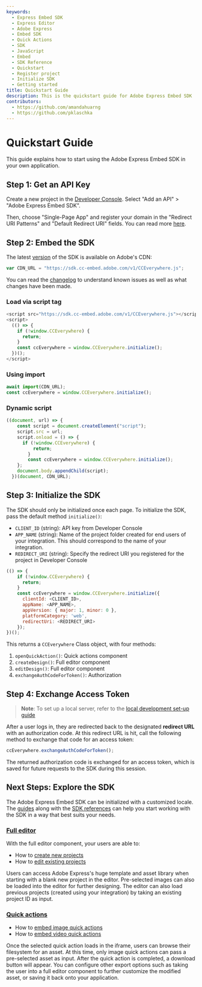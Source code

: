 ```yaml
---
keywords:
  - Express Embed SDK
  - Express Editor
  - Adobe Express
  - Embed SDK
  - Quick Actions
  - SDK
  - JavaScript
  - Embed
  - SDK Reference
  - Quickstart
  - Register project
  - Initialize SDK
  - Getting started
title: Quickstart Guide
description: This is the quickstart guide for Adobe Express Embed SDK
contributors:
  - https://github.com/amandahuarng
  - https://github.com/pklaschka
---
```


# Quickstart Guide

This guide explains how to start using the Adobe Express Embed SDK in your own application.

## Step 1: Get an API Key

Create a new project in the [Developer Console](https://developer.adobe.com/console). Select "Add an API" > "Adobe Express Embed SDK".

Then, choose "Single-Page App" and register your domain in the "Redirect URI Patterns" and "Default Redirect URI" fields. You can read more [here](../guides/authorization/index.md).

## Step 2: Embed the SDK

The latest [version](https://sdk.cc-embed.adobe.com/v1/version.json) of the SDK is available on Adobe's CDN:

```js
var CDN_URL = "https://sdk.cc-embed.adobe.com/v1/CCEverywhere.js";
```

You can read the [changelog](/src/pages/guides/changelog/index.md) to understand known issues as well as what changes have been made.

### Load via script tag

```js
<script src="https://sdk.cc-embed.adobe.com/v1/CCEverywhere.js"></script>
<script>
  (() => {
    if (!window.CCEverywhere) {
      return;
    }
    const ccEverywhere = window.CCEverywhere.initialize();
  })();
</script>
```

### Using import

```js
await import(CDN_URL);
const ccEverywhere = window.CCEverywhere.initialize();
```

### Dynamic script

```js
((document, url) => {
    const script = document.createElement("script");
    script.src = url;
    script.onload = () => {
      if (!window.CCEverywhere) {
          return;
        }
        const ccEverywhere = window.CCEverywhere.initialize();
    };
    document.body.appendChild(script);
  })(document, CDN_URL);
```

## Step 3: Initialize the SDK

The SDK should only be initialized once each page. To initialize the SDK, pass the default method `initialize()`:

* `CLIENT_ID` (string): API key from Developer Console
* `APP_NAME` (string): Name of the project folder created for end users of your integration. This should correspond to the name of your integration.
* `REDIRECT_URI` (string): Specify the redirect URI you registered for the project in Developer Console

```js
(() => {
    if (!window.CCEverywhere) {
      return;
    }
    const ccEverywhere = window.CCEverywhere.initialize({
      clientId: <CLIENT_ID>,
      appName: <APP_NAME>, 
      appVersion: { major: 1, minor: 0 },
      platformCategory: 'web',
      redirectUri: <REDIRECT_URI>
    });
})();
```

This returns a `CCEverywhere` Class object, with four methods:

1. `openQuickAction()`: Quick actions component
2. `createDesign()`: Full editor component
3. `editDesign()`: Full editor component
4. `exchangeAuthCodeForToken()`: Authorization

## Step 4: Exchange Access Token

> **Note**: To set up a local server, refer to the [local development set-up guide](./local/index.md)

After a user logs in, they are redirected back to the designated **redirect URL** with an authorization code. At this redirect URL is hit, call the following method to exchange that code for an access token:

```js
ccEverywhere.exchangeAuthCodeForToken();
```

The returned authorization code is exchanged for an access token, which is saved for future requests to the SDK during this session.

## Next Steps: Explore the SDK

The Adobe Express Embed SDK can be initialized with a customized locale. The [guides](../../guides/index.md) along with the [SDK references](../../reference/index.md) can help you start working with the SDK in a way that best suits your needs.

### [Full editor](../guides/full_editor/index.md)

With the full editor component, your users are able to:

* How to [create new projects](../guides/full_editor/create_project/)
* How to [edit existing projects](../guides/full_editor/edit_project/)

Users can access Adobe Express's huge template and asset library when starting with a blank new project in the editor. Pre-selected images can also be loaded into the editor for further designing. The editor can also load previous projects (created using your integration) by taking an existing project ID as input.

### [Quick actions](../guides/quick_actions/index.md)

* How to [embed image quick actions](../guides/quick_actions/image/)
* How to [embed video quick actions](../guides/quick_actions/video/)

Once the selected quick action loads in the iframe, users can browse their filesystem for an asset. At this time, only image quick actions can pass a pre-selected asset as input. After the quick action is completed, a download button will appear. You can configure other export options such as taking the user into a full editor component to further customize the modified asset, or saving it back onto your application.
